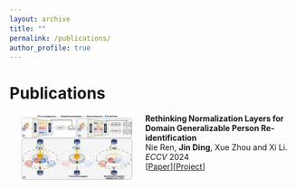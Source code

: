 ```yaml
---
layout: archive
title: ""
permalink: /publications/
author_profile: true
---
```


# <i class="fa fa-fw fa-copy"></i> Publications #

<p>
<img src="https://github.com/DJEddyking/djeddyking.github.io/blob/master/images/ECCV.png?raw=true" alt="Figure" style="width: 200px; height: 120px;" hspace="20" align="left"/>
<b>Rethinking Normalization Layers for Domain Generalizable Person Re-identification</b><br>Nie Ren, <b>Jin Ding</b>, Xue Zhou and Xi Li. <i>ECCV</i> 2024<br>
[<a href="http://xxx">Paper</a>][<a href="https://github.com/3699nr/ReNorm.">Project</a>]
<br clear="left">
</p>
